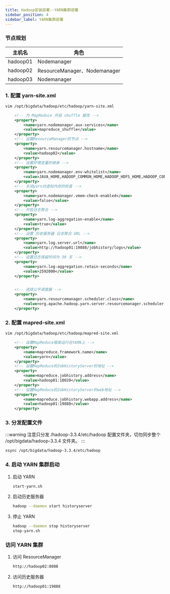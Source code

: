 ```yaml
---
title: Hadoop安装部署--YARN集群部署
sidebar_position: 4
sidebar_label: YARN集群部署
---
```


### 节点规划

| 主机名   | 角色                         |
| -------- | ---------------------------- |
| hadoop01 | Nodemanager                  |
| hadoop02 | ResourceManager、Nodemanager |
| hadoop03 | Nodemanager                  |

### 1. 配置 yarn-site.xml

```bash
vim /opt/bigdata/hadoop/etc/hadoop/yarn-site.xml
```

```xml
    <!-- 为 MapReduce 开启 shuffle 服务 -->
    <property>
        <name>yarn.nodemanager.aux-services</name>
        <value>mapreduce_shuffle</value>
    </property>
    <!-- 设置ResourceManager的节点 -->
    <property>
        <name>yarn.resourcemanager.hostname</name>
        <value>hadoop02</value>
    </property>
    <!-- 设置环境变量的继承 -->
    <property>
        <name>yarn.nodemanager.env-whitelist</name>
        <value>JAVA_HOME,HADOOP_COMMON_HOME,HADOOP_HDFS_HOME,HADOOP_CONF_DIR,CLASSPATH_PREPEND_DISTCACHE,HADOOP_YARN_HOME,HADOOP_MAPRED_HOME</value>
    </property>
    <!-- 关闭yarn对虚拟内存的检查 -->
    <property>
        <name>yarn.nodemanager.vmem-check-enabled</name>
        <value>false</value>
    </property>
    <!-- 开启日志聚合 -->
    <property>
        <name>yarn.log-aggregation-enable</name>
        <value>true</value>
    </property>
    <!-- 设置 历史服务器 日志聚合 URL -->
    <property>
        <name>yarn.log.server.url</name>
        <value>http://hadoop01:19888/jobhistory/logs</value>
    </property>
    <!-- 设置日志保留时间为 30 天 -->
    <property>
        <name>yarn.log-aggregation.retain-seconds</name>
        <value>2592000</value>
    </property>


    <!-- 选择公平调度器 -->
    <property>
        <name>yarn.resourcemanager.scheduler.class</name>
        <value>org.apache.hadoop.yarn.server.resourcemanager.scheduler.fair.FairScheduler</value>
    </property>
```

### 2. 配置 mapred-site.xml

```bash
vim /opt/bigdata/hadoop/etc/hadoop/mapred-site.xml
```

```xml
    <!-- 设置MapReduce框架运行在YARN上 -->
    <property>
        <name>mapreduce.framework.name</name>
        <value>yarn</value>
    </property>
    <!-- 设置MapReduce的JobHistoryServer的地址 -->
    <property>
        <name>mapreduce.jobhistory.address</name>
        <value>hadoop01:10020</value>
    </property>
    <!-- 设置MapReduce的JobHistoryServer的web地址 -->
    <property>
        <name>mapreduce.jobhistory.webapp.address</name>
        <value>hadoop01:19888</value>
    </property>
```

### 3. 分发配置文件

:::warning
注意只分发 /hadoop-3.3.4/etc/hadoop 配置文件夹，切勿同步整个 /opt/bigdata/hadoop-3.3.4 文件夹。
:::

```bash
xsync /opt/bigdata/hadoop-3.3.4/etc/hadoop
```

### 4. 启动 YARN 集群启动

1. 启动 YARN

   ```bash
   start-yarn.sh
   ```

2. 启动历史服务器

   ```bash
   hadoop --daemon start historyserver
   ```

3. 停止 YARN

   ```bash
   hadoop --daemon stop historyserver
   stop-yarn.sh
   ```

### 访问 YARN 集群

1. 访问 ResourceManager

   ```bash
   http://hadoop02:8088
   ```

2. 访问历史服务器

   ```bash
   http://hadoop01:19888
   ```

